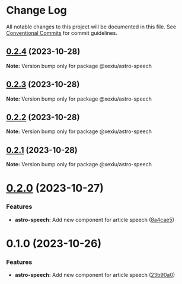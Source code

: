 # Change Log

All notable changes to this project will be documented in this file.
See [Conventional Commits](https://conventionalcommits.org) for commit guidelines.

## [0.2.4](https://github.com/xexiu/astro-components/compare/@xexiu/astro-speech@0.2.3...@xexiu/astro-speech@0.2.4) (2023-10-28)

**Note:** Version bump only for package @xexiu/astro-speech





## [0.2.3](https://github.com/xexiu/astro-components/compare/@xexiu/astro-speech@0.2.2...@xexiu/astro-speech@0.2.3) (2023-10-28)

**Note:** Version bump only for package @xexiu/astro-speech





## [0.2.2](https://github.com/xexiu/astro-components/compare/@xexiu/astro-speech@0.2.1...@xexiu/astro-speech@0.2.2) (2023-10-28)

**Note:** Version bump only for package @xexiu/astro-speech





## [0.2.1](https://github.com/xexiu/astro-components/compare/@xexiu/astro-speech@0.2.0...@xexiu/astro-speech@0.2.1) (2023-10-28)

**Note:** Version bump only for package @xexiu/astro-speech





# [0.2.0](https://github.com/xexiu/astro-components/compare/@xexiu/astro-speech@0.1.0...@xexiu/astro-speech@0.2.0) (2023-10-27)


### Features

* **astro-speech:** Add new component for article speech ([8a4cae5](https://github.com/xexiu/astro-components/commit/8a4cae588530d3ac88f5298f7a2265572d3ef92d))





# 0.1.0 (2023-10-26)


### Features

* **astro-speech:** Add new component for article speech ([23b90a0](https://github.com/xexiu/astro-components/commit/23b90a0dc9cb946a3511c5a6dc70a16a65b4de3d))
